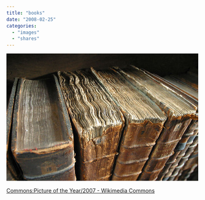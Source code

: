```yaml
---
title: "books"
date: "2008-02-25"
categories: 
  - "images"
  - "shares"
---
```


![](images/4wnP83SaF5udsel9IxftPmE2_1280.jpg)

[Commons:Picture of the Year/2007 - Wikimedia Commons](http://commons.wikimedia.org/wiki/Commons:Picture_of_the_Year/2007)
